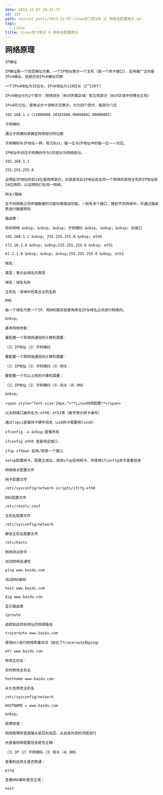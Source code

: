 ```yaml
---
date: 2013-12-07 20:35:37
id: 135
path: source/_posts/2013-12-07-Linux学习笔记6 之 网络及配置相关.md
tags:
  - Linux
title: Linux学习笔记 6 网络及配置相关
---
```


<span style="font-size:24px;">**网络原理**</span>

	IP编址

	IP编址是一个双层编址方案，一个IP地址表示一个主机（或一个网卡接口），应用最广泛的是IPv4编址，但是已向IPv6编址切换

	一个IPv4地址为32位长，IPv6地址为128位长（2^128个）

	IPv4地址分为2个部分：网络部分（标识所属区域）和主机部分（标识区域中的哪台主机）

	IPv4共32位，使用点分十进制方式表示，分为四个部分，每部分八位

	192.168.1.1（11000000.10101000.00000001.00000001）

	子网掩码

	通过子网掩码来确定网络部分的位数

	子网掩码与IP地址一样，有32bit，每一位与IP地址中的每一位一一对应。

	IP地址中对应子网掩码中为1的部分为网络部分。

	192.168.1.1

	255.255.255.0

	证明此IP地址的前24位是网络部分，也就是说此IP地址处在同一个网络的其他主机的IP地址前24位相同，以证明他们在同一网络。

	网关/路由

	在不同网络之间传输数据的功能叫做路由功能，一般有多个接口，接到不同网络中，并通过路由表进行数据转码

	路由表：

	目标网络 &nbsp; &nbsp; &nbsp; 子网掩码 &nbsp; &nbsp; &nbsp; 出接口

	192.168.1.1 &nbsp; 255.255.255.0 &nbsp; eth0

	172.16.1.0 &nbsp; &nbsp;255.255.255.0 &nbsp; eth1

	61.1.1.0 &nbsp; &nbsp; &nbsp;255.255.255.0 &nbsp; eth2

	域名：

	类型：表示此域名的类型

	域名：域名名称

	主机名：该域中的某台主机名称

	DNS

	每一个域名代表一个IP，而DNS服务就是用来在IP与域名之间进行转换的。

	&nbsp;

	基本网络参数：

	要配置一个局域网通信的计算机需要：

	（1）IP地址（2）子网掩码

	要配置一个跨网端通信的计算机需要：

	（1）IP地址（2）子网掩码（3）网关

	要配置一个可以上网的计算机需要：

	（1）IP地址（2）子网掩码（3）网关（4）DNS

	&nbsp;

	<span style="font-size:24px;">**Linux网络配置**</span>

	以太网接口被命名为:eth0、eth1等（数字表示网卡编号）

	通过lspci查看网卡硬件信息（usb网卡需要用lsusb）

	ifconfig -a &nbsp;查看所有

	ifconfig eth0 查看特定接口

	ifup ifdown 启用/禁用一个接口

	setup配置网卡，配置王成后，使用ifup启用网卡，并使用ifconfig命令查看信息

	网络相关配置文件

	网卡配置文件

	/etc/sysconfig/network-scripts/ifcfg-eth0

	DNS配置文件

	/etc/resolv.conf

	主机名配置文件

	/etc/sysconfig/network

	静态主机名配置文件

	/etc/hosts

	网络测试命令

	测试网络连通性

	ping www.baidu.com

	测试DNS解析

	host www.baidu.com

	dig www.baidu.com

	显示路由表

	iproute

	追踪到达目标地址的网络路径

	traceroute www.baidu.com

	使用mtr进行网络质量测试（结合了traceroute和ping）

	mtr www.baidu.com

	修改主机名：

	实时修改主机名

	hostname www.baidu.com

	永久性修改主机名

	/etc/sysconfig/network

	HOSTNAME = www.baidu.com

	&nbsp;

	故障排查：

	网络故障排查遵循从底层到高层，从自身外部的流程进行

	先查看网络配置信息是否正确：

	（1）IP（2）子网掩码（3）网关（4）DNS

	查看到达网关是否联通：

	ping

	查看DNS解析是否正常：

	host